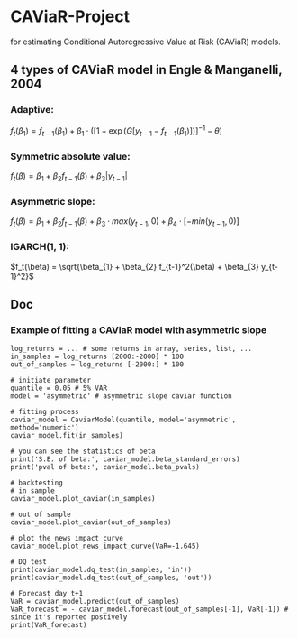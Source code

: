 # CAViaR-Project
for estimating Conditional Autoregressive Value at Risk (CAViaR) models.
## 4 types of CAViaR model in Engle & Manganelli, 2004
### Adaptive:
$f_{t}(\beta_{1}) = f_{t-1}(\beta_{1}) + \beta_{1} \cdot ([1 + \exp(G[y_{t-1} - f_{t-1}(\beta_{1})])]^{-1} - \theta )$

### Symmetric absolute value:
$f_t(\beta) = \beta_{1} + \beta_{2} f_{t-1}(\beta) + \beta_{3} |y_{t-1}|$

### Asymmetric slope:
$f_t(\beta) = \beta_{1} + \beta_{2} f_{t-1}(\beta) + \beta_{3} \cdot max(y_{t-1}, 0) + \beta_{4} \cdot [-min(y_{t-1}, 0)]$

### IGARCH(1, 1):
$f_t(\beta) = \sqrt{\beta_{1} + \beta_{2} f_{t-1}^2(\beta) + \beta_{3} y_{t-1}^2}$

## Doc
### Example of fitting a CAViaR model with asymmetric slope
```
log_returns = ... # some returns in array, series, list, ...
in_samples = log_returns [2000:-2000] * 100
out_of_samples = log_returns [-2000:] * 100

# initiate parameter
quantile = 0.05 # 5% VAR
model = 'asymmetric' # asymmetric slope caviar function

# fitting process
caviar_model = CaviarModel(quantile, model='asymmetric', method='numeric')
caviar_model.fit(in_samples)

# you can see the statistics of beta
print('S.E. of beta:', caviar_model.beta_standard_errors)
print('pval of beta:', caviar_model.beta_pvals)

# backtesting
# in sample
caviar_model.plot_caviar(in_samples)

# out of sample
caviar_model.plot_caviar(out_of_samples)

# plot the news impact curve
caviar_model.plot_news_impact_curve(VaR=-1.645)

# DQ test
print(caviar_model.dq_test(in_samples, 'in'))
print(caviar_model.dq_test(out_of_samples, 'out'))

# Forecast day t+1
VaR = caviar_model.predict(out_of_samples)
VaR_forecast = - caviar_model.forecast(out_of_samples[-1], VaR[-1]) # since it's reported postively
print(VaR_forecast) 
```

